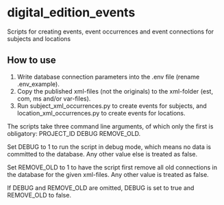 # digital_edition_events
Scripts for creating events, event occurrences and event connections for subjects and locations

## How to use

1. Write database connection parameters into the .env file (rename .env_example).
2. Copy the published xml-files (not the originals) to the xml-folder (est, com, ms and/or var-files).
3. Run subject_xml_occurrences.py to create events for subjects, and location_xml_occurrences.py to create events for locations.

The scripts take three command line arguments, of which only the first is obligatory: PROJECT_ID DEBUG REMOVE_OLD.

Set DEBUG to 1 to run the script in debug mode, which means no data is committed to the database. Any other value else is treated as false.

Set REMOVE_OLD to 1 to have the script first remove all old connections in the database for the given xml-files. Any other value is treated as false.

If DEBUG and REMOVE_OLD are omitted, DEBUG is set to true and REMOVE_OLD to false.

